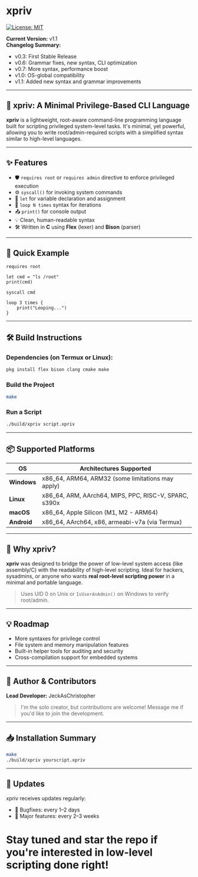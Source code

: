 
# xpriv
[![License: MIT](https://img.shields.io/badge/license-MIT-blue.svg)](LICENSE)

**Current Version:** v1.1  
**Changelog Summary:**
- v0.3: First Stable Release  
- v0.6: Grammar fixes, new syntax, CLI optimization  
- v0.7: More syntax, performance boost  
- v1.0: OS-global compatibility  
- v1.1: Added new syntax and grammar improvements

---

## 🔐 xpriv: A Minimal Privilege-Based CLI Language

**xpriv** is a lightweight, root-aware command-line programming language built for scripting privileged system-level tasks. It's minimal, yet powerful, allowing you to write root/admin-required scripts with a simplified syntax similar to high-level languages.

---

## ✨ Features

- 🛡️ `requires root` or `requires admin` directive to enforce privileged execution
- ⚙️ `syscall()` for invoking system commands
- 📝 `let` for variable declaration and assignment
- 🔁 `loop N times` syntax for iterations
- 📤 `print()` for console output
- 💡 Clean, human-readable syntax
- 🛠️ Written in **C** using **Flex** (lexer) and **Bison** (parser)

---

## 🚀 Quick Example

```xpriv
requires root

let cmd = "ls /root"
print(cmd)

syscall cmd

loop 3 times {
    print("Looping...")
}
```

---

## 🛠️ Build Instructions

### Dependencies (on Termux or Linux):
```bash
pkg install flex bison clang cmake make
```

### Build the Project
```bash
make
```

### Run a Script
```bash
./build/xpriv script.xpriv
```

---

## 📦 Supported Platforms

| OS            | Architectures Supported                                  |
|---------------|-----------------------------------------------------------|
| **Windows**   | x86_64, ARM64, ARM32 (some limitations may apply)         |
| **Linux**     | x86_64, ARM, AArch64, MIPS, PPC, RISC-V, SPARC, s390x     |
| **macOS**     | x86_64, Apple Silicon (M1, M2 - ARM64)                    |
| **Android**   | x86_64, AArch64, x86, armeabi-v7a (via Termux)            |

---

## 🤔 Why xpriv?

**xpriv** was designed to bridge the power of low-level system access (like assembly/C) with the readability of high-level scripting. Ideal for hackers, sysadmins, or anyone who wants **real root-level scripting power** in a minimal and portable language.

> Uses UID 0 on Unix or `IsUserAnAdmin()` on Windows to verify root/admin.

---

## 💡 Roadmap

- More syntaxes for privilege control
- File system and memory manipulation features
- Built-in helper tools for auditing and security
- Cross-compilation support for embedded systems

---

## 👤 Author & Contributors

**Lead Developer:** JeckAsChristopher  
> I'm the solo creator, but contributions are welcome! Message me if you'd like to join the development.

---

## 📥 Installation Summary

```bash
make
./build/xpriv yourscript.xpriv
```

---

## 📢 Updates

xpriv receives updates regularly:
- 🐞 Bugfixes: every 1–2 days
- 🚀 Major features: every 2–3 weeks

# Stay tuned and star the repo if you're interested in low-level scripting done right!
